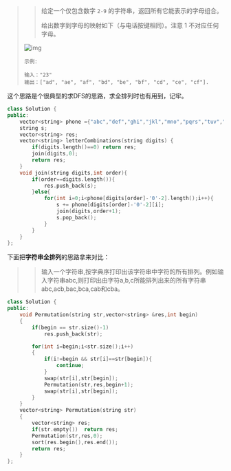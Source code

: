 > >给定一个仅包含数字 `2-9` 的字符串，返回所有它能表示的字母组合。
> >
> >给出数字到字母的映射如下（与电话按键相同）。注意 1 不对应任何字母。
>
> ![img](https://assets.leetcode-cn.com/aliyun-lc-upload/original_images/17_telephone_keypad.png)
>
> ```
> 示例:
> 
> 输入："23"
> 输出：["ad", "ae", "af", "bd", "be", "bf", "cd", "ce", "cf"].
> 
> ```

这个思路是个很典型的求DFS的思路，求全排列时也有用到，记牢。

```c++
class Solution {
public:
    vector<string> phone ={"abc","def","ghi","jkl","mno","pqrs","tuv","wxyz"};
    string s;
    vector<string> res;
    vector<string> letterCombinations(string digits) {
        if(digits.length()==0) return res;
        join(digits,0);
        return res;
    }
    void join(string digits,int order){
        if(order==digits.length()){
            res.push_back(s);
        }else{
            for(int i=0;i<phone[digits[order]-'0'-2].length();i++){
                s += phone[digits[order]-'0'-2][i];
                join(digits,order+1);
                s.pop_back();
            }
        }
    }
};
```

下面把**字符串全排列**的思路拿来对比：

> > 输入一个字符串,按字典序打印出该字符串中字符的所有排列。例如输入字符串abc,则打印出由字符a,b,c所能排列出来的所有字符串abc,acb,bac,bca,cab和cba。

```c++
class Solution {
public:
    void Permutation(string str,vector<string> &res,int begin)
    {
        if(begin == str.size()-1)
            res.push_back(str);

        for(int i=begin;i<str.size();i++)
        {
            if(i!=begin && str[i]==str[begin]){
                continue;
            }
            swap(str[i],str[begin]);
            Permutation(str,res,begin+1);
            swap(str[i],str[begin]);  
        }
    }
    vector<string> Permutation(string str) 
    {
        vector<string> res;
        if(str.empty())  return res;
        Permutation(str,res,0);   
        sort(res.begin(),res.end());   
        return res;
    }  
};
```

